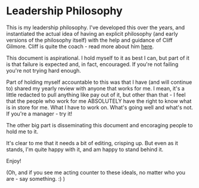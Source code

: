 # Leadership Philosophy

This is my leadership philosophy.  I've developed this over the years, and instantiated the actual idea of having an explicit philosophy (and early versions of the philosophy itself) with the help and guidance of Cliff Gilmore.  Cliff is quite the coach - read more about him [here](https://medium.com/@NorthofCenter/if-you-are-thinking-about-hiring-a-north-of-center-coach-8ea52e2fe452).

This document is aspirational.  I hold myself to it as best I can, but part of it is that failure is expected and, in fact, encouraged.  If you're not failing you're not trying hard enough.

Part of holding myself accountable to this was that I have (and will continue to) shared my yearly review with anyone that works for me.  I mean, it's a little redacted to pull anything like pay out of it, but other than that - I feel that the people who work for me ABSOLUTELY have the right to know what is in store for me.  What I have to work on.  What's going well and what's not.  If you're a manager - try it!

The other big part is disseminating this document and encoraging people to hold me to it. 

It's clear to me that it needs a bit of editing, crisping up.  But even as it stands, I'm quite happy with it, and am happy to stand behind it.  

Enjoy!

(Oh, and if you see me acting counter to these ideals, no matter who you are - say something. :) )
